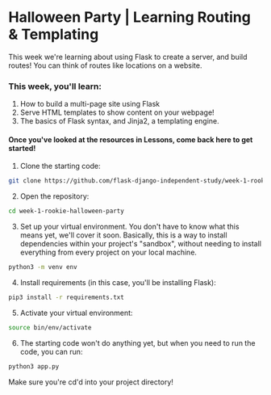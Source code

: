 # Halloween Party | Learning Routing & Templating

This week we're learning about using Flask to create a server, and build routes! You can think of routes
like locations on a website.

### This week, you'll learn:

  1. How to build a multi-page site using Flask
  2. Serve HTML templates to show content on your webpage!
  3. The basics of Flask syntax, and Jinja2, a templating engine.

#### Once you've looked at the resources in Lessons, come back here to get started!

1. Clone the starting code:

```zsh
git clone https://github.com/flask-django-independent-study/week-1-rookie-halloween-party
```

2. Open the repository:

```zsh
cd week-1-rookie-halloween-party
```

3. Set up your virtual environment. You don't have to know what this means yet, we'll cover it soon. Basically,
this is a way to install dependencies within your project's "sandbox", without needing to install everything from
every project on your local machine.

```zsh
python3 -m venv env
```

4. Install requirements (in this case, you'll be installing Flask):

```zsh
pip3 install -r requirements.txt
```

5. Activate your virtual environment:

```zsh
source bin/env/activate
```

6. The starting code won't do anything yet, but when you need to run the code, you can run:

```zsh
python3 app.py
```

Make sure you're cd'd into your project directory!
